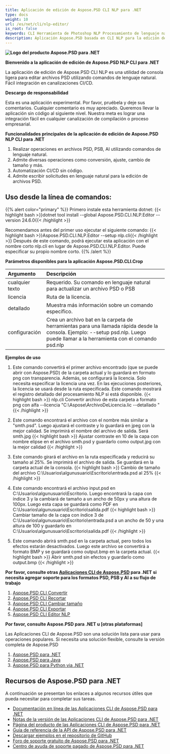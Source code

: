 ```yaml
---
title: Aplicación de edición de Aspose.PSD CLI NLP para .NET
type: docs
weight: 10
url: /es/net/cli/nlp-editor/
is_root: false
keywords: CLI Herramienta de Photoshop NLP Procesamiento de lenguaje natural Archivo PSD Consola Biblioteca C# API PSD
description: Aplicación Aspose.PSD basada en CLI NLP para la edición de archivos PSD, PSB y AI. Automatización CI/CD sin código. Admite el procesamiento de lenguaje natural para la edición de archivos PSD. Simplemente escriba su solicitud en lenguaje natural para realizar varias operaciones como conversión, ajuste, cambio de tamaño y más. No requiere la instalación de Adobe Photoshop o Adobe Illustrator y se puede ejecutar desde la consola sin código adicional.
---
```


**![Logo del producto Aspose.PSD para .NET](home_1.png)**

**Bienvenido a la aplicación de edición de Aspose.PSD NLP CLI para .NET**

La aplicación de edición de Aspose.PSD CLI NLP es una utilidad de consola ligera para editar archivos PSD utilizando comandos de lenguaje natural. Fácil integración en canalizaciones CI/CD.

**Descargo de responsabilidad**

Esta es una aplicación experimental. Por favor, pruébela y deje sus comentarios. Cualquier comentario es muy apreciado. Queremos llevar la aplicación sin código al siguiente nivel. Nuestra meta es lograr una integración fácil en cualquier canalización de compilación o proceso empresarial.

**Funcionalidades principales de la aplicación de edición de Aspose.PSD NLP CLI para .NET**

1. Realizar operaciones en archivos PSD, PSB, AI utilizando comandos de lenguaje natural.
2. Admite diversas operaciones como conversión, ajuste, cambio de tamaño y más.
3. Automatización CI/CD sin código.
4. Admite escribir solicitudes en lenguaje natural para la edición de archivos PSD.

## **Uso desde la línea de comandos:**

{{% alert color="primary" %}}
Primero instale esta herramienta dotnet:
{{< highlight bash >}}dotnet tool install --global Aspose.PSD.CLI.NLP.Editor --version 24.6.0{{< /highlight >}}

Recomendamos antes del primer uso ejecutar el siguiente comando:
{{< highlight bash >}}Aspose.PSD.CLI.NLP.Editor --setup nlp.cli{{< /highlight >}}
Después de este comando, podrá ejecutar esta aplicación con el nombre corto nlp.cli en lugar de Aspose.PSD.CLI.NLP.Editor. Puede especificar su propio nombre corto.
{{% /alert %}}

**Parámetros disponibles para la aplicación Aspose.PSD.CLI.Crop**

| **Argumento** | **Descripción**                         |
|:-------------|:----------------------------------------|
| cualquier texto    | Requerido. Su comando en lenguaje natural para actualizar un archivo PSD o PSB      |
| licencia      | Ruta de la licencia.                    |
| detallado      | Muestra más información sobre un comando específico. |
| configuración        | Crea un archivo bat en la carpeta de herramientas para una llamada rápida desde la consola. Ejemplo: --setup psd.nlp. Luego puede llamar a la herramienta con el comando psd.nlp |

**Ejemplos de uso**

1. Este comando convertirá el primer archivo encontrado (que se puede abrir con Aspose.PSD) de la carpeta actual y lo guardará en formato png con transparencia. Además, se configurará la licencia. Solo necesita especificar la licencia una vez. En las ejecuciones posteriores, la licencia se usará desde la ruta especificada. Este comando mostrará el registro detallado del procesamiento NLP si está disponible.
{{< highlight bash >}}
  nlp.cli Convertir archivo de esta carpeta a formato png con alfa --licencia "C:\Aspose\ArchivoDeLicencia.lic --detallado "
{{< /highlight >}}

2. Este comando encontrará el archivo con el nombre más similar a "smth.psd". Luego ajustará el contraste y lo guardará en jpeg con la mejor calidad. Se imprimirá el nombre del archivo de salida. Será smth.jpg
{{< highlight bash >}}
Ajustar contraste en 10 de la capa con nombre elipse en el archivo smth.psd y guardarlo como output.jpg con la mejor calidad
{{< /highlight >}}

3. Este comando girará el archivo en la ruta especificada y reducirá su tamaño al 25%. Se imprimirá el archivo de salida. Se guardará en la carpeta actual de la consola.
{{< highlight bash >}}
Cambio de tamaño del archivo C:\Usuarios\algunusuario\Escritorio\entrada.psd al 25%
{{< /highlight >}}

4. Este comando encontrará el archivo input.psd en  C:\Usuarios\algunusuario\Escritorio\. Luego encontrará la capa con índice 3 y la cambiará de tamaño a un ancho de 50px y una altura de 100px. Luego esta capa se guardará como PDF en C:\Usuarios\algunusuario\Escritorio\salida.pdf
{{< highlight bash >}}
 Cambiar tamaño de la capa con índice 3 de C:\Usuarios\algunusuario\Escritorio\entrada.psd a un ancho de 50 y una altura de 100 y guardarlo en C:\Usuarios\algunusuario\Escritorio\salida.pdf
 {{< /highlight >}}

 5. Este comando abrirá smth.psd en la carpeta actual, pero todos los efectos estarán desactivados. Luego este archivo se convertirá a formato BMP y se guardará como output.bmp en la carpeta actual.
 {{< highlight bash >}}
 Abrir smth.psd sin efectos y guardarlo como output.bmp
  {{< /highlight >}}

**Por favor, consulte otras [Aplicaciones CLI de Aspose.PSD](https://docs.aspose.com/psd/net/cli) para .NET si necesita agregar soporte para los formatos PSD, PSB y AI a su flujo de trabajo**

1. [Aspose.PSD CLI Convertir](/psd/es/net/cli/convert)
2. [Aspose.PSD CLI Recortar](/psd/es/net/cli/crop)
3. [Aspose.PSD CLI Cambiar tamaño](/psd/es/net/cli/resize)
4. [Aspose.PSD CLI Exportar](/psd/es/net/cli/export)
5. [Aspose.PSD CLI Editor NLP](/psd/es/net/cli/nlp-editor)

**Por favor, consulte Aspose.PSD para .NET u [otras plataformas]**

Las Aplicaciones CLI de Aspose.PSD son una solución lista para usar para operaciones populares. Si necesita una solución flexible, consulte la versión completa de Aspose.PSD

1. [Aspose.PSD para .NET](https://releases.aspose.com/psd/net/)
2. [Aspose.PSD para Java](https://releases.aspose.com/psd/java/) 
3. [Aspose.PSD para Python via .NET](https://releases.aspose.com/psd/python-net/)

## **Recursos de Aspose.PSD para .NET**

A continuación se presentan los enlaces a algunos recursos útiles que pueda necesitar para completar sus tareas.

- [Documentación en línea de las Aplicaciones CLI de Aspose.PSD para .NET](/psd/es/net/cli/conversion)
- [Notas de la versión de las Aplicaciones CLI de Aspose.PSD para .NET](/psd/es/net/cli/conversion/release-notes/)
- [Página del producto de las Aplicaciones CLI de Aspose.PSD para .NET](https://products.aspose.com/psd/net/cli)
- [Guía de referencia de la API de Aspose.PSD para .NET](https://reference.aspose.com/net/psd)
- [Descargar ejemplos en el repositorio de GitHub](https://github.com/aspose-psd/CLI-Applications)
- [Foro de soporte gratuito de Aspose.PSD para .NET](https://forum.aspose.com/c/psd)
- [Centro de ayuda de soporte pagado de Aspose.PSD para .NET](https://helpdesk.aspose.com/)

